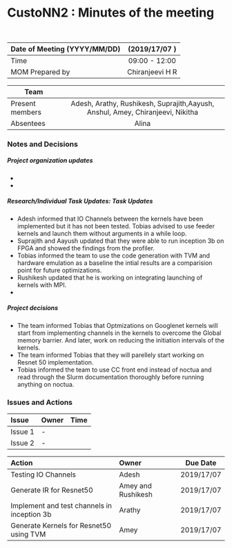 # CustoNN2 : Minutes of the meeting
<br/>

| Date of Meeting (YYYY/MM/DD)  | (2019/17/07 )  |  
|:--- | :---: |  
| Time  |  09:00 - 12:00 |  
| MOM Prepared by  | Chiranjeevi H R  |  

| Team | |
| --- | :---: |
| Present members | Adesh, Arathy, Rushikesh, Suprajith,Aayush, Anshul, Amey, Chiranjeevi, Nikitha |
| Absentees | Alina |

### Notes and Decisions
##### Project organization updates
-  
-

##### Research/Individual Task Updates: Task Updates
- Adesh informed that IO Channels between the kernels have been implemented but it has not been tested. Tobias advised to use feeder kernels and launch them without arguments in a while loop.
- Suprajith and Aayush updated that they were able to run inception 3b on FPGA and showed the findings from the profiler.
- Tobias informed the team to use the code generation with TVM and hardware emulation as a baseline the intial results are a comparision point for future optimizations.
- Rushikesh updated that he is working on integrating launching of kernels with MPI.
-

##### Project decisions
- The team informed Tobias that Optmizations on Googlenet kernels will start from implementing channels in the kernels to overcome the Global memory barrier. And later, work on reducing the initiation intervals of the kernels.
- The team informed Tobias that they will parellely start working on Resnet 50 implementation.
- Tobias informed the team to use CC front end instead of noctua and read through the Slurm documentation thoroughly before running anything on noctua.

### Issues and Actions
| Issue | Owner | Time |
|:--- | :--- | :---: |
| Issue 1| - |
| Issue 2| - |

|Action| Owner|Due Date|
|:--- | :--- | :---: |
| Testing IO Channels| Adesh  | 2019/17/07
| Generate IR for Resnet50  | Amey and Rushikesh | 2019/17/07
| Implement and test channels in inception 3b  | Arathy | 2019/17/07
| Generate Kernels for Resnet50 using TVM  | Amey | 2019/17/07
